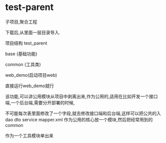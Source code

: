 # test-parent
子项目,聚合工程

下载后,从里面一层目录导入.

项目结构
test_parent

  base (基础功能)
  
  common (工具类) 
  
  web_demo(启动项目web)
  
  
直接运行web_demo就行
 
该功能,可以讲公用模块从项目中剥离出来,作为公用的,适用在比如开发一个接口端,一个后台端,需要分开部署的时候,

不可能每次表里面修改了一个字段,就去修改接口端和后台端,这样可以把公共的入 dao dto service mapper.xml 作为公用的核心放一个模块,然后把经常用到的common 

作为一个工具模块单出来 



   
